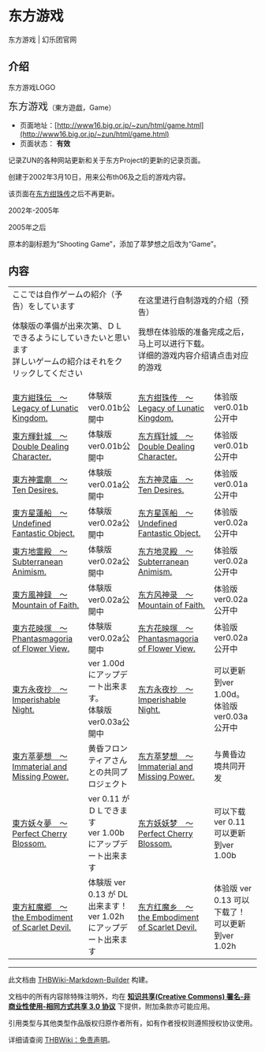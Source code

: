 # 东方游戏

<!-- source html: G:\repos\THBWiki-Markdown-Builder\THBWikiMarkdown\Temp\main\3\39\ns0%3A%E4%B8%9C%E6%96%B9%E6%B8%B8%E6%88%8F.html -->

东方游戏 | 幻乐团官网

## 介绍
[](./文件-东方游戏LOGO.png.md)  [](./文件-东方游戏LOGO.png.md)东方游戏LOGO
  
<big><big>东方游戏</big></big>（東方遊戯，Game）
  

- 页面地址：[http://www16.big.or.jp/~zun/html/game.html](http://www16.big.or.jp/~zun/html/game.html)
- 页面状态： **有效** 

  
记录ZUN的各种网站更新和关于东方Project的更新的记录页面。  

创建于2002年3月10日，用来公布th06及之后的游戏内容。  

该页面在[东方绀珠传](./东方绀珠传.md)之后不再更新。
  




[](./文件-东方游戏标题.png.md)

2002年-2005年


[](./文件-东方游戏标题2.png.md)
2005年之后




  
原本的副标题为“Shooting Game”，添加了萃梦想之后改为“Game”。
  


## 内容

<table>
<tbody><tr>
<td colspan="2">ここでは自作ゲームの紹介（予告）をしています<br>
<p>体験版の準備が出来次第、ＤＬできるようにしていきたいと思います<br>
詳しいゲームの紹介はそれをクリックしてください 
</p>
</td>
<td colspan="2">在这里进行自制游戏的介绍（预告）<br>
<p>我想在体验版的准备完成之后，马上可以进行下载。<br>
详细的游戏内容介绍请点击对应的游戏 
</p>
</td></tr>
<tr>
<td><a rel="nofollow" class="external text" href="http://www16.big.or.jp/~zun/html/th15top.html">東方紺珠伝　～ Legacy of Lunatic Kingdom.</a></td>
<td>体験版 ver0.01b公開中</td>
<td><a href="/index.php?title=%E4%B8%9C%E6%96%B9%E6%B8%B8%E6%88%8F/%E4%B8%9C%E6%96%B9%E7%BB%80%E7%8F%A0%E4%BC%A0&amp;action=edit&amp;redlink=1" class="new" title="东方游戏/东方绀珠传（页面不存在）">东方绀珠传　～ Legacy of Lunatic Kingdom.</a></td>
<td>体验版 ver0.01b公开中
</td></tr>
<tr>
<td><a rel="nofollow" class="external text" href="http://www16.big.or.jp/~zun/html/th14top.html">東方輝針城　～ Double Dealing Character.</a></td>
<td>体験版 ver0.01b公開中</td>
<td><a href="/index.php?title=%E4%B8%9C%E6%96%B9%E6%B8%B8%E6%88%8F/%E4%B8%9C%E6%96%B9%E8%BE%89%E9%92%88%E5%9F%8E&amp;action=edit&amp;redlink=1" class="new" title="东方游戏/东方辉针城（页面不存在）">东方辉针城　～ Double Dealing Character.</a></td>
<td>体验版 ver0.01b公开中
</td></tr>
<tr>
<td><a rel="nofollow" class="external text" href="http://www16.big.or.jp/~zun/html/th13top.html">東方神霊廟　～ Ten Desires.</a></td>
<td>体験版 ver0.01a公開中</td>
<td><a href="/index.php?title=%E4%B8%9C%E6%96%B9%E6%B8%B8%E6%88%8F/%E4%B8%9C%E6%96%B9%E7%A5%9E%E7%81%B5%E5%BA%99&amp;action=edit&amp;redlink=1" class="new" title="东方游戏/东方神灵庙（页面不存在）">东方神灵庙　～ Ten Desires.</a></td>
<td>体验版 ver0.01a公开中
</td></tr>
<tr>
<td><a rel="nofollow" class="external text" href="http://www16.big.or.jp/~zun/html/th12top.html">東方星蓮船　～ Undefined Fantastic Object.</a></td>
<td>体験版 ver0.02a公開中</td>
<td><a href="/index.php?title=%E4%B8%9C%E6%96%B9%E6%B8%B8%E6%88%8F/%E4%B8%9C%E6%96%B9%E6%98%9F%E8%8E%B2%E8%88%B9&amp;action=edit&amp;redlink=1" class="new" title="东方游戏/东方星莲船（页面不存在）">东方星莲船　～ Undefined Fantastic Object.</a></td>
<td>体验版 ver0.02a公开中
</td></tr>
<tr>
<td><a rel="nofollow" class="external text" href="http://www16.big.or.jp/~zun/html/th11top.html">東方地霊殿　～ Subterranean Animism.</a></td>
<td>体験版 ver0.02a公開中</td>
<td><a href="/index.php?title=%E4%B8%9C%E6%96%B9%E6%B8%B8%E6%88%8F/%E4%B8%9C%E6%96%B9%E5%9C%B0%E7%81%B5%E6%AE%BF&amp;action=edit&amp;redlink=1" class="new" title="东方游戏/东方地灵殿（页面不存在）">东方地灵殿　～ Subterranean Animism.</a></td>
<td>体验版 ver0.02a公开中
</td></tr>
<tr>
<td><a rel="nofollow" class="external text" href="http://www16.big.or.jp/~zun/html/th10top.html">東方風神録　～ Mountain of Faith.</a></td>
<td>体験版 ver0.02a公開中</td>
<td><a href="/index.php?title=%E4%B8%9C%E6%96%B9%E6%B8%B8%E6%88%8F/%E4%B8%9C%E6%96%B9%E9%A3%8E%E7%A5%9E%E5%BD%95&amp;action=edit&amp;redlink=1" class="new" title="东方游戏/东方风神录（页面不存在）">东方风神录　～ Mountain of Faith.</a></td>
<td>体验版 ver0.02a公开中
</td></tr>
<tr>
<td><a rel="nofollow" class="external text" href="http://www16.big.or.jp/~zun/html/th09top.html">東方花映塚　～ Phantasmagoria of Flower View.</a></td>
<td>体験版 ver0.02a公開中</td>
<td><a href="/index.php?title=%E4%B8%9C%E6%96%B9%E6%B8%B8%E6%88%8F/%E4%B8%9C%E6%96%B9%E8%8A%B1%E6%98%A0%E5%A1%9A&amp;action=edit&amp;redlink=1" class="new" title="东方游戏/东方花映塚（页面不存在）">东方花映塚　～ Phantasmagoria of Flower View.</a></td>
<td>体验版 ver0.02a公开中
</td></tr>
<tr>
<td><a rel="nofollow" class="external text" href="http://www16.big.or.jp/~zun/html/th08top.html">東方永夜抄　～ Imperishable Night.</a></td>
<td>ver 1.00dにアップデート出来ます。<br>体験版 ver0.03a公開中</td>
<td><a href="/index.php?title=%E4%B8%9C%E6%96%B9%E6%B8%B8%E6%88%8F/%E4%B8%9C%E6%96%B9%E6%B0%B8%E5%A4%9C%E6%8A%84&amp;action=edit&amp;redlink=1" class="new" title="东方游戏/东方永夜抄（页面不存在）">东方永夜抄　～ Imperishable Night.</a></td>
<td>可以更新到ver 1.00d。<br>体验版 ver0.03a公开中
</td></tr>
<tr>
<td><a rel="nofollow" class="external text" href="http://www16.big.or.jp/~zun/html/th075.html">東方萃夢想　～ Immaterial and Missing Power.</a></td>
<td>黄昏フロンティアさんとの共同プロジェクト</td>
<td><a href="./东方游戏-东方萃梦想.md" title="东方游戏/东方萃梦想">东方萃梦想　～ Immaterial and Missing Power.</a></td>
<td>与黄昏边境共同开发
</td></tr>
<tr>
<td><a rel="nofollow" class="external text" href="http://www16.big.or.jp/~zun/html/th07.html">東方妖々夢　～ Perfect Cherry Blossom.</a></td>
<td>ver 0.11 がＤＬできます<br>ver 1.00b にアップデート出来ます</td>
<td><a href="/index.php?title=%E4%B8%9C%E6%96%B9%E6%B8%B8%E6%88%8F/%E4%B8%9C%E6%96%B9%E5%A6%96%E5%A6%96%E6%A2%A6&amp;action=edit&amp;redlink=1" class="new" title="东方游戏/东方妖妖梦（页面不存在）">东方妖妖梦　～ Perfect Cherry Blossom.</a></td>
<td>可以下载ver 0.11 <br>可以更新到ver 1.00b
</td></tr>
<tr>
<td><a rel="nofollow" class="external text" href="http://www16.big.or.jp/~zun/html/th06.html">東方紅魔郷　～ the Embodiment of Scarlet Devil.</a></td>
<td>体験版 ver 0.13 が DL 出来ます！<br>ver 1.02h にアップデート出来ます</td>
<td><a href="/index.php?title=%E4%B8%9C%E6%96%B9%E6%B8%B8%E6%88%8F/%E4%B8%9C%E6%96%B9%E7%BA%A2%E9%AD%94%E4%B9%A1&amp;action=edit&amp;redlink=1" class="new" title="东方游戏/东方红魔乡（页面不存在）">东方红魔乡　～ the Embodiment of Scarlet Devil.</a></td>
<td>体验版 ver 0.13 可以下载了！<br>可以更新到ver 1.02h
</td></tr></tbody></table>


  
  





---

此文档由 [THBWiki-Markdown-Builder](https://github.com/Delsin-Yu/THBWiki-Markdown-Builder) 构建。

文档中的所有内容除特殊注明外，均在 [**知识共享(Creative Commons) 署名-非商业性使用-相同方式共享 3.0 协议**](https://creativecommons.org/licenses/by-sa/3.0/deed.zh-hans) 下提供，附加条款亦可能应用。

引用类型与其他类型作品版权归原作者所有，如有作者授权则遵照授权协议使用。

详细请查阅 [THBWiki：免责声明](https://thbwiki.cc/THBWiki:%E5%85%8D%E8%B4%A3%E5%A3%B0%E6%98%8E)。

